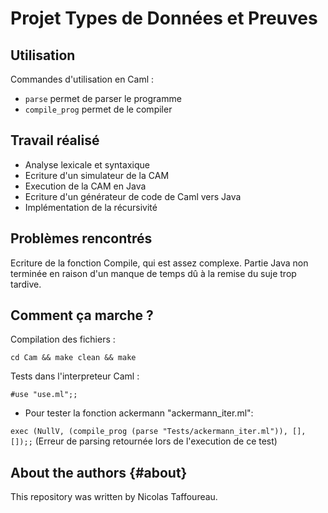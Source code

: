 # Projet Types de Données et Preuves
## Utilisation

Commandes d'utilisation en Caml :

- `parse` permet de parser le programme
- `compile_prog` permet de le compiler

## Travail réalisé
- Analyse lexicale et syntaxique
- Ecriture d'un simulateur de la CAM
- Execution de la CAM en Java
- Ecriture d'un générateur de code de Caml vers Java
- Implémentation de la récursivité

## Problèmes rencontrés

Ecriture de la fonction Compile, qui est assez complexe.
Partie Java non terminée en raison d'un manque de temps dû à la remise du suje trop tardive.

## Comment ça marche ?

Compilation des fichiers :

`cd Cam && make clean && make`

Tests dans l'interpreteur Caml :

`#use "use.ml";;`

- Pour tester la fonction ackermann "ackermann_iter.ml":

`exec (NullV, (compile_prog (parse "Tests/ackermann_iter.ml")), [], []);;`
(Erreur de parsing retournée lors de l'execution de ce test)

About the authors                                                  {#about}
-----------------

This repository was written by Nicolas Taffoureau.
